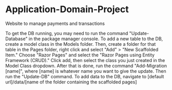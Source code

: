 # Application-Domain-Project
Website to manage payments and transactions


To get the DB running, you may need to run the command "Update-Database" in the package manager console.
To add a new table to the DB, create a model class in the Models folder. Then, create a folder for that table in the Pages folder, right click and select "Add" > "New Scaffolded Item." Choose "Razor Pages" and select the "Razor Pages using Entity Framework (CRUD)." Click add, then select the class you just created in the Model Class dropdown. After that is done, run the command "Add-Migration [name]", where [name] is whatever name you want to give the update. Then run the "Update-DB" command. 
To add data to the DB, navigate to [default url]/data/[name of the folder containing the scaffolded pages]
